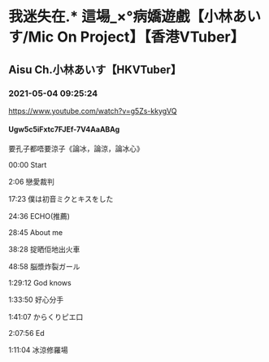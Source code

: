 # 我迷失在.* 這場_×°病嬌遊戲【小林あいす/Mic On Project】【香港VTuber】
## Aisu Ch.小林あいす【HKVTuber】
### 2021-05-04 09:25:24
https://www.youtube.com/watch?v=g5Zs-kkygVQ
#### Ugw5c5iFxtc7FJEf-7V4AaABAg
要孔子都唔要涼子《論冰，論涼，論冰心》

00:00 Start

2:06 戀愛裁判

17:23 僕は初音ミクとキスをした

24:36 ECHO(推薦) 

28:45 About me

38:28 掟晒佢地出火車

48:58 脳漿炸裂ガール

1:29:12 God knows

1:33:50 好心分手

1:41:07 からくりピエ口

2:07:56 Ed























1:11:04 冰涼修羅場

